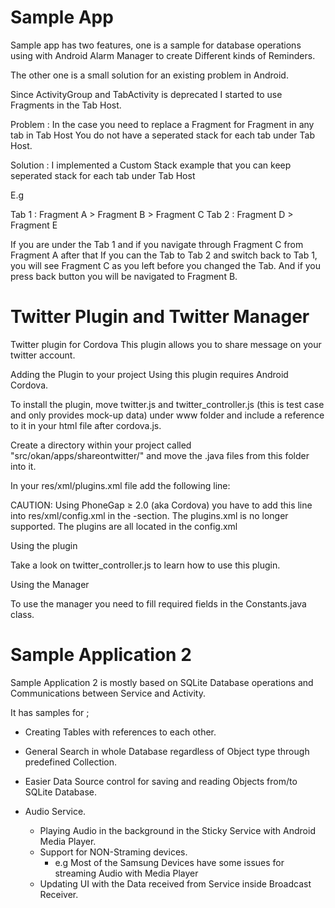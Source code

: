 Sample App
=======

Sample app has two features, one is a sample for database operations using with Android Alarm Manager
to create Different kinds of Reminders.

The other one is a small solution for an existing problem in Android.

Since ActivityGroup and TabActivity is deprecated I started to use Fragments in the Tab Host.

Problem : In the case you need to replace a Fragment for Fragment in any tab in Tab Host
You do not have a seperated stack for each tab under Tab Host.

Solution : I implemented a Custom Stack example that you can keep seperated stack for each tab under Tab Host

E.g

Tab 1 : Fragment A > Fragment B > Fragment C
Tab 2 : Fragment D > Fragment E

If you are under the Tab 1 and if you navigate through Fragment C from Fragment A
after that If you can the Tab to Tab 2 and switch back to Tab 1, you will see Fragment C as you left before you
changed the Tab. And if you press back button you will be navigated to Fragment B.


Twitter Plugin and Twitter Manager
=======

Twitter plugin for Cordova
This plugin allows you to share message on your twitter account.

Adding the Plugin to your project
Using this plugin requires Android Cordova.

To install the plugin, move twitter.js and twitter_controller.js (this is test case and only provides mock-up data) under www folder and include a reference to it in your html file after cordova.js.

<script type="text/javascript" charset="utf-8" src="cordova.js"></script>
<script type="text/javascript" charset="utf-8" src="twitter.js"></script>
<script type="text/javascript" charset="utf-8" src="twitter_controller.js"></script>

Create a directory within your project called "src/okan/apps/shareontwitter/" and move the .java files from this folder into it.

In your res/xml/plugins.xml file add the following line:

<plugin name="TwitterManager" value="okan.apps.shareontwitter.TwitterManager"/>

CAUTION: Using PhoneGap ≥ 2.0 (aka Cordova) you have to add this line into res/xml/config.xml in the <plugins>-section. The plugins.xml is no longer supported. The plugins are all located in the config.xml

Using the plugin

Take a look on twitter_controller.js to learn how to use this plugin.

Using the Manager

To use the manager you need to fill required fields in the Constants.java class.

Sample Application 2
=======

Sample Application 2 is mostly based on SQLite Database operations and Communications between Service and Activity.

It has samples for ;

- Creating Tables with references to each other.
- General Search in whole Database regardless of Object type through predefined Collection.
- Easier Data Source control for saving and reading Objects from/to SQLite Database.

- Audio Service.
  - Playing Audio in the background in the Sticky Service with Android Media Player.
  - Support for NON-Straming devices.
    - e.g Most of the Samsung Devices have some issues for streaming Audio with Media Player
  - Updating UI with the Data received from Service inside Broadcast Receiver.

